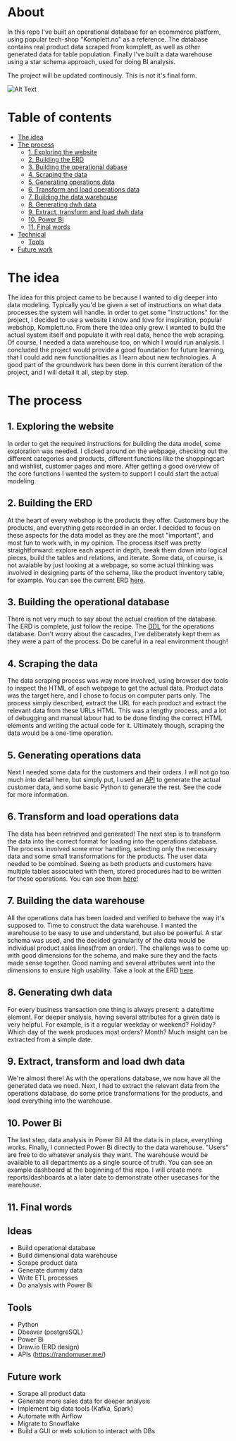 # About
In this repo I've built an operational database for an ecommerce platform, using popular tech-shop "Komplett.no" as a reference. 
The database contains real product data scraped from komplett, as well as other generated data for table population.
Finally I've built a data warehouse using a star schema approach, used for doing BI analysis.

The project will be updated continously. This is not it's final form.

![Alt Text](https://github.com/mats-bb/Reverse-engineered-Komplett-DB/blob/master/imgs/overview_1.png)


# Table of contents
- [The idea](#the-idea)
- [The process](#the-process)
  - [1. Exploring the website](#1-exploring-the-website)
  - [2. Building the ERD](#2-building-the-erd)
  - [3. Building the operational dabase](#3-building-the-operational-database)
  - [4. Scraping the data](#4-scraping-the-data)
  - [5. Generating operations data](#5-generating-operations-data)
  - [6. Transform and load operations data](#6-transform-and-load-operations-data)
  - [7. Building the data warehouse](#7-building-the-data-warehouse)
  - [8. Generating dwh data](#8-generating-dwh-data)
  - [9. Extract, transform and load dwh data](#9-extract-transform-and-load-dwh-data)
  - [10. Power Bi](#10-power-bi)
  - [11. Final words](#11-final-words)
- [Technical]()
  - [Tools]()
- [Future work]()


# The idea
The idea for this project came to be because I wanted to dig deeper into data modeling. Typically you'd be given a set of instructions on what data processes the system will handle. In order to get some "instructions" for the project, I decided to use a website I know and love for inspiration, popular webshop, Komplett.no.
From there the idea only grew. I wanted to build the actual system itself and populate it with real data, hence the web scraping. Of course, I needed a data warehouse too, on which I would run analysis. I concluded the project would provide a good foundation for future learning, that I could add new functionalities as I learn about new technologies. A good part of the groundwork has been done in this current iteration of the project, and I will detail it all, step by step.

# The process
## 1. Exploring the website
In order to get the required instructions for building the data model, some exploration was needed. I clicked around on the webpage, checking out the different categories and products, different functions like the shoppingcart and wishlist, customer pages and more. After getting a good overview of the core functions I wanted the system to support I could start the actual modeling.

## 2. Building the ERD
At the heart of every webshop is the products they offer. Customers buy the products, and everything gets recorded in an order. I decided to focus on these aspects for the data model as they are the most "important", and most fun to work with, in my opinion. The process itself was pretty straightforward: explore each aspect in depth, break them down into logical pieces, build the tables and relations, and iterate. Some data, of course, is not avaiable by just looking at a webpage, so some actual thinking was involved in designing parts of the schema, like the product inventory table, for example. You can see the current ERD [here](imgs/operations_ERD.drawio.png).

## 3. Building the operational database
There is not very much to say about the actual creation of the database. The ERD is complete, just follow the recipe. The [DDL](sql/operations_DDL.sql) for the operations database. Don't worry about the cascades, I've deliberately kept them as they were a part of the process. Do be careful in a real environment though!

## 4. Scraping the data
The data scraping process was way more involved, using browser dev tools to inspect the HTML of each webpage to get the actual data. Product data was the target here, and I chose to focus on computer parts only. The process simply described, extract the URL for each product and extract the relevant data from these URLs HTML. This was a lengthy process, and a lot of debugging and manual labour had to be done finding the correct HTML elements and writing the actual code for it. Ultimately though, scraping the data would be a one-time operation.

## 5. Generating operations data
Next I needed some data for the customers and their orders. I will not go too much into detail here, but simply put, I used an [API](https://randomuser.me/) to generate the actual customer data, and some basic Python to generate the rest. See the code for more information.

## 6. Transform and load operations data
The data has been retrieved and generated! The next step is to transform the data into the correct format for loading into the operations database. The process involved some error handling, selecting only the necessary data and some small transformations for the products. The user data needed to be combined. Seeing as both products and customers have multiple tables associated with them, stored procedures had to be written for these operations. You can see them [here](sql/operattions_procedures.sql)!

## 7. Building the data warehouse
All the operations data has been loaded and verified to behave the way it's supposed to. Time to construct the data warehouse. I wanted the warehouse to be easy to use and understand, but also be powerful. A star schema was used, and the decided granularity of the data would be individual product sales lines(from an order). The challenge was to come up with good dimensions for the schema, and make sure they and the facts made sense together. Good naming and several attributes went into the dimensions to ensure high usability. Take a look at the ERD [here](imgs/dwh_ERD.drawio.png).

## 8. Generating dwh data
For every business transaction one thing is always present: a date/time element. For deeper analysis, having several attributes for a given date is very helpful. For example, is it a regular weekday or weekend? Holiday? Which day of the week produces most orders? Month? Much insight can be extracted from a simple date. 

## 9. Extract, transform and load dwh data
We're almost there! As with the operations database, we now have all the generated data we need. Next, I had to extract the relevant data from the operations database, do some price transformations for the products, and load everything into the warehouse. 

## 10. Power Bi
The last step, data analysis in Power Bi! All the data is in place, everything works. Finally, I connected Power Bi directly to the data warehouse. "Users" are free to do whatever analysis they want. The warehouse would be available to all departments as a single source of truth. You can see an example dashboard at the beginning of this repo. I will create more reports/dashboards at a later date to demonstrate other usecases for the warehouse.

## 11. Final words


## Ideas
- Build operational database
- Build dimensional data warehouse
- Scrape product data
- Generate dummy data
- Write ETL processes
- Do analysis with Power Bi

## Tools
- Python
- Dbeaver (postgreSQL)
- Power Bi
- Draw.io (ERD design)
- APIs (https://randomuser.me/)

## Future work
- Scrape all product data
- Generate more sales data for deeper analysis
- Implement big data tools (Kafka, Spark)
- Automate with Airflow
- Migrate to Snowflake
- Build a GUI or web solution to interact with DBs
